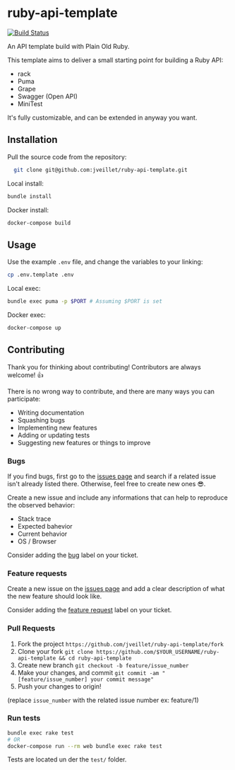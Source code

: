 # ruby-api-template

[![Build Status](https://github.com/jveillet/ruby-api-template/workflows/CI/badge.svg)](https://github.com/ruby-api-template/actions)

An API template build with Plain Old Ruby.

This template aims to deliver a small starting point for building a Ruby API:

* rack
* Puma
* Grape
* Swagger (Open API)
* MiniTest

It's fully customizable, and can be extended in anyway you want.

## Installation

Pull the source code from the repository:

```bash
  git clone git@github.com:jveillet/ruby-api-template.git
```

Local install:

```bash
bundle install
```

Docker install:

```bash
docker-compose build
```

## Usage

Use the example `.env` file, and change the variables to your linking:

```bash
cp .env.template .env
```

Local exec:

```bash
bundle exec puma -p $PORT # Assuming $PORT is set
```

Docker exec:

```bash
docker-compose up
```

## Contributing

Thank you for thinking about contributing! Contributors are always welcome! :thumbsup:

There is no wrong way to contribute, and there are many ways you can participate:

* Writing documentation
* Squashing bugs
* Implementing new features
* Adding or updating tests
* Suggesting new features or things to improve

### Bugs

If you find bugs, first go to the [issues page](https://github.com/jveillet/ruby-api-template/issues) and search if a related
issue isn't already listed there. Otherwise, feel free to create new ones 😎.

Create a new issue and include any informations that can help to reproduce the observed behavior:

* Stack trace
* Expected bahevior
* Current behavior
* OS / Browser

Consider adding the [bug](https://github.com/jveillet/ruby-api-template/labels) label on your ticket.

### Feature requests

Create a new issue on the [issues page](https://github.com/jveillet/ruby-api-template/issues) and add a clear description of what
the new feature should look like.

Consider adding the [feature request](https://github.com/jveillet/ruby-api-template/labels) label on your ticket.

### Pull Requests

1. Fork the project `https://github.com/jveillet/ruby-api-template/fork`
2. Clone your fork `git clone https://github.com/$YOUR_USERNAME/ruby-api-template && cd ruby-api-template`
3. Create new branch `git checkout -b feature/issue_number`
4. Make your changes, and commit `git commit -am "[feature/issue_number] your commit message"`
5. Push your changes to origin!

(replace `issue_number` with the related issue number ex: feature/1)

### Run tests

```bash
bundle exec rake test
# OR
docker-compose run --rm web bundle exec rake test
```

Tests are located un der the `test/` folder.
